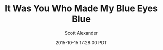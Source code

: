 ---
layout: podcast
title: "It Was You Who Made My Blue Eyes Blue"
author: Scott Alexander
description: https://slatestarcodex.com/2015/10/15/it-was-you-who-made-my-blue-eyes-blue/
date: 2015-10-15 17:28:00 PDT
length: 8389561
duration: 2097
guid: it-was-you-who-made-my-blue-eyes-blue
---